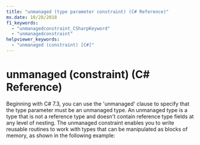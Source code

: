 ```yaml
---
title: "unmanaged (type parameter constraint) (C# Reference)"
ms.date: 10/28/2018
f1_keywords: 
  - "unmanagedconstraint_CSharpKeyword"
  - "unmanagedconstraint"
helpviewer_keywords: 
  - "unmanaged (constraint) [C#]"
---
```

# unmanaged (constraint) (C# Reference)

Beginning with C# 7.3, you can use the 'unmanaged' clause to specify that the type parameter must be an unmanaged type. An unmanaged type is a type that is not a reference type and doesn't contain reference type fields at any level of nesting. The unmanaged constraint enables you to write reusable routines to work with types that can be manipulated as blocks of memory, as shown in the following example:
